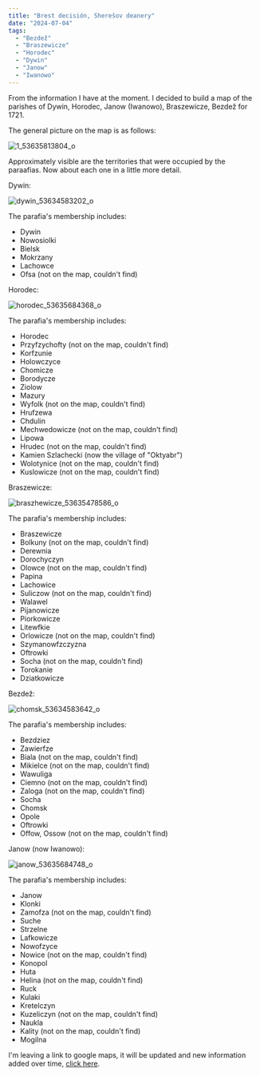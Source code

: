 ```yaml
---
title: "Brest decisión, Sherešov deanery"
date: "2024-07-04"
tags: 
  - "Bezdež"
  - "Braszewicze"
  - "Horodec"
  - "Dywin"
  - "Janow"
  - "Iwanowo"
---
```


From the information I have at the moment. I decided to build a map of the parishes of Dywin, Horodec, Janow (Iwanowo), Braszewicze, Bezdež for 1721.

The general picture on the map is as follows:

![1_53635813804_o](https://github.com/escfrpls/drochiczynpoleski/assets/125834172/f68857c1-cbc2-4fff-b0c2-40bc2e59b938)

Approximately visible are the territories that were occupied by the paraafias. Now about each one in a little more detail.

Dywin:

![dywin_53634583202_o](https://github.com/escfrpls/drochiczynpoleski/assets/125834172/24aecff9-9ad3-49f5-b420-06021a7408d9)

The parafia's membership includes:

- Dywin
- Nowosiolki
- Bielsk
- Mokrzany
- Lachowce
- Ofsa (not on the map, couldn't find)

Horodec:

![horodec_53635684368_o](https://github.com/escfrpls/drochiczynpoleski/assets/125834172/063e91e4-3ae0-468c-9623-2707e9b8a77b)

The parafia's membership includes:

- Horodec
- Przyfzychofty (not on the map, couldn't find)
- Korfzunie
- Holowczyce
- Chomicze
- Borodycze
- Ziolow
- Mazury
- Wyfolk (not on the map, couldn't find)
- Hrufzewa
- Chdulin
- Mechwedowicze (not on the map, couldn't find)
- Lipowa
- Hrudec (not on the map, couldn't find)
- Kamien Szlachecki (now the village of "Oktyabr")
- Wolotynice (not on the map, couldn't find)
- Kuslowicze (not on the map, couldn't find)

Braszewicze:

![braszhewicze_53635478586_o](https://github.com/escfrpls/drochiczynpoleski/assets/125834172/bffffc4b-f41e-4fe2-8195-9e93fcfec6b0)

The parafia's membership includes:

- Braszewicze
- Bolkuny (not on the map, couldn't find)
- Derewnia
- Dorochyczyn
- Olowce (not on the map, couldn't find)
- Papina
- Lachowice
- Suliczow (not on the map, couldn't find)
- Walawel
- Pijanowicze
- Piorkowicze
- Litewfkie
- Orlowicze (not on the map, couldn't find)
- Szymanowfzczyzna
- Oftrowki
- Socha (not on the map, couldn't find)
- Torokanie
- Dziatkowicze

Bezdež:

![chomsk_53634583642_o](https://github.com/escfrpls/drochiczynpoleski/assets/125834172/815f41ea-1b1d-413d-bb24-6eb835a88de8)

The parafia's membership includes:

- Bezdziez
- Zawierfze
- Biala (not on the map, couldn't find)
- Mikielce (not on the map, couldn't find)
- Wawuliga
- Ciemno (not on the map, couldn't find)
- Zaloga (not on the map, couldn't find)
- Socha
- Chomsk
- Opole
- Oftrowki
- Offow, Ossow (not on the map, couldn't find)

Janow (now Iwanowo):

![janow_53635684748_o](https://github.com/escfrpls/drochiczynpoleski/assets/125834172/0a30a6ea-0a39-439a-b94f-64d5f5d48d17)

The parafia's membership includes:

- Janow
- Klonki
- Zamofza (not on the map, couldn't find)
- Suche
- Strzelne
- Lafkowicze
- Nowofzyce
- Nowice (not on the map, couldn't find)
- Konopol
- Huta
- Helina (not on the map, couldn't find)
- Ruck
- Kulaki
- Kretelczyn
- Kuzeliczyn (not on the map, couldn't find)
- Naukla
- Kality (not on the map, couldn't find)
- Mogilna

I'm leaving a link to google maps, it will be updated and new information added over time, [click here](https://www.google.com/maps/d/drive?state=%7B%22ids%22%3A%5B%221ag9JJ1sMj_6KGkmbI_8CtX_AvcLbIGTP%22%5D%2C%22action%22%3A%22open%22%2C%22userId%22%3A%22102480792334352289971%22%7D&usp=sharing).
